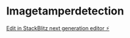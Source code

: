 # Imagetamperdetection

[Edit in StackBlitz next generation editor ⚡️](https://stackblitz.com/~/github.com/allurirohit/Imagetamperdetection)